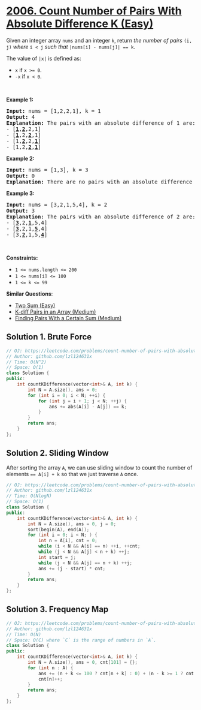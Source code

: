 # [2006. Count Number of Pairs With Absolute Difference K (Easy)](https://leetcode.com/problems/count-number-of-pairs-with-absolute-difference-k/)

<p>Given an integer array <code>nums</code> and an integer <code>k</code>, return <em>the number of pairs</em> <code>(i, j)</code> <em>where</em> <code>i &lt; j</code> <em>such that</em> <code>|nums[i] - nums[j]| == k</code>.</p>

<p>The value of <code>|x|</code> is defined as:</p>

<ul>
	<li><code>x</code> if <code>x &gt;= 0</code>.</li>
	<li><code>-x</code> if <code>x &lt; 0</code>.</li>
</ul>

<p>&nbsp;</p>
<p><strong>Example 1:</strong></p>

<pre><strong>Input:</strong> nums = [1,2,2,1], k = 1
<strong>Output:</strong> 4
<strong>Explanation:</strong> The pairs with an absolute difference of 1 are:
- [<strong><u>1</u></strong>,<strong><u>2</u></strong>,2,1]
- [<strong><u>1</u></strong>,2,<strong><u>2</u></strong>,1]
- [1,<strong><u>2</u></strong>,2,<strong><u>1</u></strong>]
- [1,2,<strong><u>2</u></strong>,<strong><u>1</u></strong>]
</pre>

<p><strong>Example 2:</strong></p>

<pre><strong>Input:</strong> nums = [1,3], k = 3
<strong>Output:</strong> 0
<strong>Explanation:</strong> There are no pairs with an absolute difference of 3.
</pre>

<p><strong>Example 3:</strong></p>

<pre><strong>Input:</strong> nums = [3,2,1,5,4], k = 2
<strong>Output:</strong> 3
<b>Explanation:</b> The pairs with an absolute difference of 2 are:
- [<strong><u>3</u></strong>,2,<strong><u>1</u></strong>,5,4]
- [<strong><u>3</u></strong>,2,1,<strong><u>5</u></strong>,4]
- [3,<strong><u>2</u></strong>,1,5,<strong><u>4</u></strong>]
</pre>

<p>&nbsp;</p>
<p><strong>Constraints:</strong></p>

<ul>
	<li><code>1 &lt;= nums.length &lt;= 200</code></li>
	<li><code>1 &lt;= nums[i] &lt;= 100</code></li>
	<li><code>1 &lt;= k &lt;= 99</code></li>
</ul>


**Similar Questions**:
* [Two Sum (Easy)](https://leetcode.com/problems/two-sum/)
* [K-diff Pairs in an Array (Medium)](https://leetcode.com/problems/k-diff-pairs-in-an-array/)
* [Finding Pairs With a Certain Sum (Medium)](https://leetcode.com/problems/finding-pairs-with-a-certain-sum/)

## Solution 1. Brute Force

```cpp
// OJ: https://leetcode.com/problems/count-number-of-pairs-with-absolute-difference-k/
// Author: github.com/lzl124631x
// Time: O(N^2)
// Space: O(1)
class Solution {
public:
    int countKDifference(vector<int>& A, int k) {
        int N = A.size(), ans = 0;
        for (int i = 0; i < N; ++i) {
            for (int j = i + 1; j < N; ++j) {
                ans += abs(A[i] - A[j]) == k;
            }
        }
        return ans;
    }
};
```

## Solution 2. Sliding Window

After sorting the array `A`, we can use sliding window to count the number of elements `== A[i] + k` so that we just traverse `A` once.

```cpp
// OJ: https://leetcode.com/problems/count-number-of-pairs-with-absolute-difference-k/
// Author: github.com/lzl124631x
// Time: O(NlogN)
// Space: O(1)
class Solution {
public:
    int countKDifference(vector<int>& A, int k) {
        int N = A.size(), ans = 0, j = 0;
        sort(begin(A), end(A));
        for (int i = 0; i < N; ) {
            int n = A[i], cnt = 0;
            while (i < N && A[i] == n) ++i, ++cnt;
            while (j < N && A[j] < n + k) ++j;
            int start = j;
            while (j < N && A[j] == n + k) ++j;
            ans += (j - start) * cnt;
        }
        return ans;
    }
};
```

## Solution 3. Frequency Map

```cpp
// OJ: https://leetcode.com/problems/count-number-of-pairs-with-absolute-difference-k/
// Author: github.com/lzl124631x
// Time: O(N)
// Space: O(C) where `C` is the range of numbers in `A`.
class Solution {
public:
    int countKDifference(vector<int>& A, int k) {
        int N = A.size(), ans = 0, cnt[101] = {};
        for (int n : A) {
            ans += (n + k <= 100 ? cnt[n + k] : 0) + (n - k >= 1 ? cnt[n - k] : 0);
            cnt[n]++;
        }
        return ans;
    }
};
```